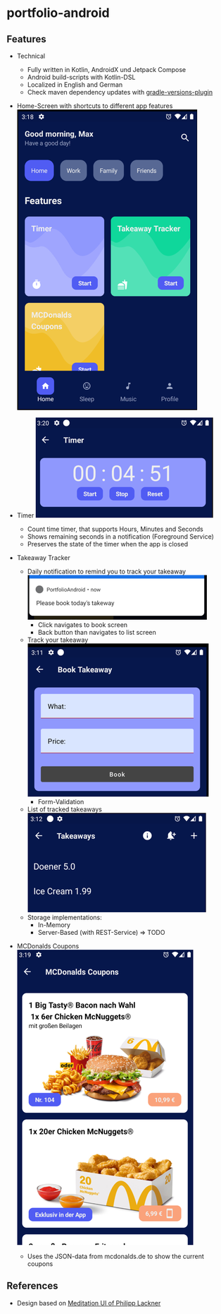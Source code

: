 # portfolio-android

## Features

* Technical
  * Fully written in Kotlin, AndroidX und Jetpack Compose
  * Android build-scripts with Kotlin-DSL
  * Localized in English and German
  * Check maven dependency updates with [gradle-versions-plugin](https://github.com/ben-manes/gradle-versions-plugin)

* Home-Screen with shortcuts to different app features
  ![homescreen.png](static/images/homescreen.png)

* Timer
  ![timer.png](static/images/timer.png)
  * Count time timer, that supports Hours, Minutes and Seconds
  * Shows remaining seconds in a notification (Foreground Service)
  * Preserves the state of the timer when the app is closed

* Takeaway Tracker
  * Daily notification to remind you to track your takeaway
    ![takeawaytracker_notification.png](static/images/takeawaytracker_notification.png)
    * Click navigates to book screen
    * Back button than navigates to list screen
  * Track your takeaway
    ![takeawaytracker_book.png](static/images/takeawaytracker_book.png)
    * Form-Validation
  * List of tracked takeaways
    ![takeawaytracker_list.png](static/images/takeawaytracker_list.png)
  * Storage implementations:
    * In-Memory
    * Server-Based (with REST-Service) => TODO

* MCDonalds Coupons
  ![mcdonalds_coupons.png](static/images/mcdonalds_coupons.png)
  * Uses the JSON-data from mcdonalds.de to show the current coupons


## References

* Design based on [Meditation UI of Philipp Lackner](https://www.youtube.com/watch?v=g5-wzZUnIbQ)
